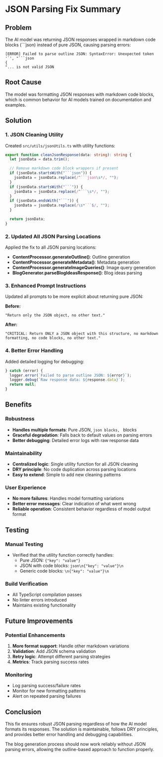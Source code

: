 # JSON Parsing Fix Summary

## Problem

The AI model was returning JSON responses wrapped in markdown code blocks (```json) instead of pure JSON, causing parsing errors:

````
[ERROR] Failed to parse outline JSON: SyntaxError: Unexpected token '`', "```json
{
"... is not valid JSON
````

## Root Cause

The model was formatting JSON responses with markdown code blocks, which is common behavior for AI models trained on documentation and examples.

## Solution

### 1. JSON Cleaning Utility

Created `src/utils/jsonUtils.ts` with utility functions:

````typescript
export function cleanJsonResponse(data: string): string {
  let jsonData = data.trim();

  // Remove markdown code block wrappers if present
  if (jsonData.startsWith("```json")) {
    jsonData = jsonData.replace(/^```json\s*/, "");
  }
  if (jsonData.startsWith("```")) {
    jsonData = jsonData.replace(/^```\s*/, "");
  }
  if (jsonData.endsWith("```")) {
    jsonData = jsonData.replace(/\s*```$/, "");
  }

  return jsonData;
}
````

### 2. Updated All JSON Parsing Locations

Applied the fix to all JSON parsing locations:

- **ContentProcessor.generateOutline()**: Outline generation
- **ContentProcessor.generateMetadata()**: Metadata generation
- **ContentProcessor.generateImageQueries()**: Image query generation
- **BlogGenerator.parseBlogIdeasResponse()**: Blog ideas parsing

### 3. Enhanced Prompt Instructions

Updated all prompts to be more explicit about returning pure JSON:

**Before:**

```
"Return only the JSON object, no other text."
```

**After:**

```
"CRITICAL: Return ONLY a JSON object with this structure, no markdown formatting, no code blocks, no other text."
```

### 4. Better Error Handling

Added detailed logging for debugging:

```typescript
} catch (error) {
  logger.error(`Failed to parse outline JSON: ${error}`);
  logger.debug(`Raw response data: ${response.data}`);
  return null;
}
```

## Benefits

### Robustness

- **Handles multiple formats**: Pure JSON, `json blocks, ` blocks
- **Graceful degradation**: Falls back to default values on parsing errors
- **Better debugging**: Detailed error logs with raw response data

### Maintainability

- **Centralized logic**: Single utility function for all JSON cleaning
- **DRY principle**: No code duplication across parsing locations
- **Easy to extend**: Simple to add new cleaning patterns

### User Experience

- **No more failures**: Handles model formatting variations
- **Better error messages**: Clear indication of what went wrong
- **Reliable operation**: Consistent behavior regardless of model output format

## Testing

### Manual Testing

- Verified that the utility function correctly handles:
  - Pure JSON: `{"key": "value"}`
  - JSON with code blocks: `json\n{"key": "value"}\n`
  - Generic code blocks: `\n{"key": "value"}\n`

### Build Verification

- All TypeScript compilation passes
- No linter errors introduced
- Maintains existing functionality

## Future Improvements

### Potential Enhancements

1. **More format support**: Handle other markdown variations
2. **Validation**: Add JSON schema validation
3. **Retry logic**: Attempt different parsing strategies
4. **Metrics**: Track parsing success rates

### Monitoring

- Log parsing success/failure rates
- Monitor for new formatting patterns
- Alert on repeated parsing failures

## Conclusion

This fix ensures robust JSON parsing regardless of how the AI model formats its responses. The solution is maintainable, follows DRY principles, and provides better error handling and debugging capabilities.

The blog generation process should now work reliably without JSON parsing errors, allowing the outline-based approach to function properly.
